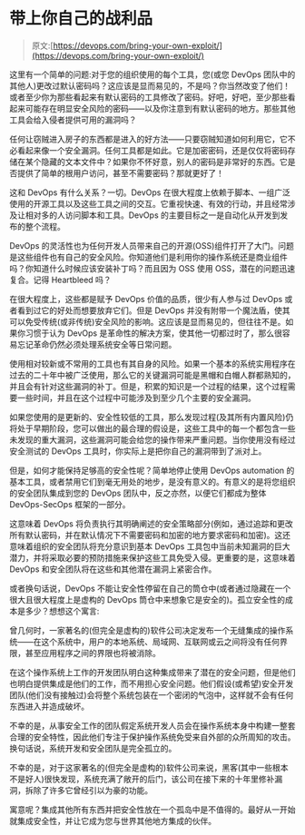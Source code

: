 # 带上你自己的战利品

> 原文:[https://devops.com/bring-your-own-exploit/](https://devops.com/bring-your-own-exploit/)

这里有一个简单的问题:对于您的组织使用的每个工具，您(或您 DevOps 团队中的其他人)更改过默认密码吗？这应该是显而易见的，不是吗？你当然改变了他们！或者至少你为那些看起来有默认密码的工具修改了密码。好吧，好吧，至少那些看起来可能存在明显安全风险的密码——以及你注意到有默认密码的地方。那些其他工具会给入侵者提供可用的漏洞吗？

任何让窃贼进入房子的东西都是进入的好方法——只要窃贼知道如何利用它，它不必看起来像一个安全漏洞。任何工具都是如此。它是加密密码，还是仅仅将密码存储在某个隐藏的文本文件中？如果你不怀好意，别人的密码是非常好的东西。它是否提供了简单的根用户访问，甚至不需要密码？那就更好了！

这和 DevOps 有什么关系？一切。DevOps 在很大程度上依赖于脚本、一组广泛使用的开源工具以及这些工具之间的交互。它重视快速、有效的行动，并且经常涉及让相对多的人访问脚本和工具。DevOps 的主要目标之一是自动化从开发到发布的整个流程。

DevOps 的灵活性也为任何开发人员带来自己的开源(OSS)组件打开了大门。问题是这些组件也有自己的安全风险。你知道他们是利用你的操作系统还是商业组件吗？你知道什么时候应该安装补丁吗？而且因为 OSS 使用 OSS，潜在的问题迅速复合。记得 Heartbleed 吗？

在很大程度上，这些都是赋予 DevOps 价值的品质，很少有人参与过 DevOps 或者看到过它的好处而想要放弃它们。但是 DevOps 并没有附带一个魔法盾，使其可以免受传统(或非传统)安全风险的影响。这应该是显而易见的，但往往不是。如果你习惯于认为 DevOps 是革命性的解决方案，使其他一切都过时了，那么很容易忘记革命仍然必须处理系统安全等日常问题。

使用相对较新或不常用的工具也有其自身的风险。如果一个基本的系统实用程序在过去的二十年中被广泛使用，那么它的关键漏洞可能是黑帽和白帽人群都熟知的，并且会有针对这些漏洞的补丁。但是，积累的知识是一个过程的结果，这个过程需要一些时间，并且在这个过程中可能涉及到至少几个主要的安全漏洞。

如果您使用的是更新的、安全性较低的工具，那么发现过程(及其所有内置风险)仍将处于早期阶段，您可以做出的最合理的假设是，这些工具中的每一个都包含一些未发现的重大漏洞，这些漏洞可能会给您的操作带来严重问题。当你使用没有经过安全测试的 DevOps 工具时，你实际上是把你自己的漏洞带到了派对上。

但是，如何才能保持足够高的安全性呢？简单地停止使用 DevOps automation 的基本工具，或者禁用它们到毫无用处的地步，是没有意义的。有意义的是将您组织的安全团队集成到您的 DevOps 团队中，反之亦然，以便它们都成为整体 DevOps-SecOps 框架的一部分。

这意味着 DevOps 将负责执行其明确阐述的安全策略部分(例如，通过追踪和更改所有默认密码，并在默认情况下不需要密码和加密的地方要求密码和加密)。这还意味着组织的安全团队将充分意识到基本 DevOps 工具包中当前未知漏洞的巨大潜力，并将采取必要的预防措施来保护这些工具免受入侵。更重要的是，这意味着 DevOps 和安全团队将在这些和其他潜在漏洞上紧密合作。

或者换句话说，DevOps 不能让安全性停留在自己的筒仓中(或者通过隐藏在一个很大且很大程度上是虚构的 DevOps 筒仓中来想象它是安全的)。孤立安全性的成本是多少？想想这个寓言:

曾几何时，一家著名的(但完全是虚构的)软件公司决定发布一个无缝集成的操作系统——在这个系统中，用户的本地系统、局域网、互联网或云之间将没有任何界限，甚至应用程序之间的界限也将被消除。

在这个操作系统上工作的开发团队明白这种集成带来了潜在的安全问题，但是他们也明白提供集成是他们的工作，而不用担心安全问题。他们假设(或希望)安全开发团队(他们没有接触过)会将整个系统包装在一个密闭的气泡中，这样就不会有任何东西进入并造成破坏。

不幸的是，从事安全工作的团队假定系统开发人员会在操作系统本身中构建一整套合理的安全特性，因此他们专注于保护操作系统免受来自外部的众所周知的攻击。换句话说，系统开发和安全团队是完全孤立的。

不幸的是，对于这家著名的(但完全是虚构的)软件公司来说，黑客(其中一些根本不是好人)很快发现，系统充满了敞开的后门，该公司在接下来的十年里修补漏洞，拆除了许多它曾经引以为豪的功能。

寓意呢？集成其他所有东西并把安全性放在一个孤岛中是不值得的。最好从一开始就集成安全性，并让它成为您与世界其他地方集成的伙伴。
